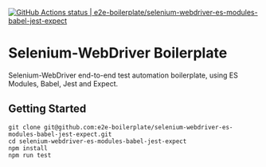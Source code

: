 [![GitHub Actions status | e2e-boilerplate/selenium-webdriver-es-modules-babel-jest-expect](https://github.com/e2e-boilerplate/selenium-webdriver-es-modules-babel-jest-expect/workflows/selenium-webdriver-es-modules-babel-jest-expect/badge.svg)](https://github.com/e2e-boilerplate/selenium-webdriver-es-modules-babel-jest-expect/actions?workflow=selenium-webdriver-es-modules-babel-jest-expect)
  # Selenium-WebDriver Boilerplate
  Selenium-WebDriver end-to-end test automation boilerplate, using ES Modules, Babel, Jest and Expect.
  ## Getting Started
  	git clone git@github.com:e2e-boilerplate/selenium-webdriver-es-modules-babel-jest-expect.git
  	cd selenium-webdriver-es-modules-babel-jest-expect
  	npm install
	npm run test